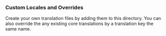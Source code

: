 ### Custom Locales and Overrides

Create your own translation files by adding them to this directory. You can also override the any existing core translations by a translation key the same name.
